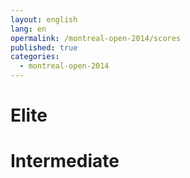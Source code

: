 ```yaml
---
layout: english
lang: en
opermalink: /montreal-open-2014/scores
published: true
categories:
  - montreal-open-2014
---
```


# Elite

# Intermediate
